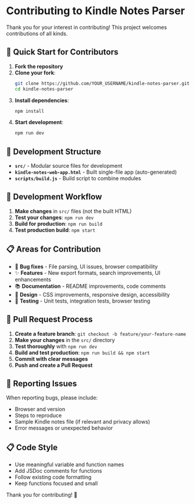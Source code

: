 # Contributing to Kindle Notes Parser

Thank you for your interest in contributing! This project welcomes contributions of all kinds.

## 🚀 Quick Start for Contributors

1. **Fork the repository**
2. **Clone your fork**:
   ```bash
   git clone https://github.com/YOUR_USERNAME/kindle-notes-parser.git
   cd kindle-notes-parser
   ```
3. **Install dependencies**:
   ```bash
   npm install
   ```
4. **Start development**:
   ```bash
   npm run dev
   ```

## 📁 Development Structure

- **`src/`** - Modular source files for development
- **`kindle-notes-web-app.html`** - Built single-file app (auto-generated)
- **`scripts/build.js`** - Build script to combine modules

## 🔄 Development Workflow

1. **Make changes** in `src/` files (not the built HTML)
2. **Test your changes**: `npm run dev`
3. **Build for production**: `npm run build`
4. **Test production build**: `npm start`

## 📋 Areas for Contribution

- 🐛 **Bug fixes** - File parsing, UI issues, browser compatibility
- ✨ **Features** - New export formats, search improvements, UI enhancements
- 📚 **Documentation** - README improvements, code comments
- 🎨 **Design** - CSS improvements, responsive design, accessibility
- 🧪 **Testing** - Unit tests, integration tests, browser testing

## 📝 Pull Request Process

1. **Create a feature branch**: `git checkout -b feature/your-feature-name`
2. **Make your changes** in the `src/` directory
3. **Test thoroughly** with `npm run dev`
4. **Build and test production**: `npm run build && npm start`
5. **Commit with clear messages**
6. **Push and create a Pull Request**

## 🐛 Reporting Issues

When reporting bugs, please include:
- Browser and version
- Steps to reproduce
- Sample Kindle notes file (if relevant and privacy allows)
- Error messages or unexpected behavior

## 📋 Code Style

- Use meaningful variable and function names
- Add JSDoc comments for functions
- Follow existing code formatting
- Keep functions focused and small

Thank you for contributing! 🙏